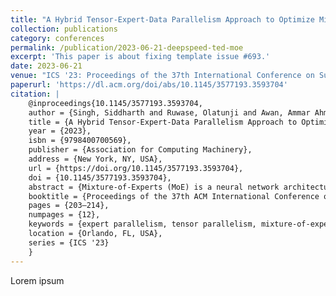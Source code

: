 ```yaml
---
title: "A Hybrid Tensor-Expert-Data Parallelism Approach to Optimize Mixture-of-Experts Training"
collection: publications
category: conferences
permalink: /publication/2023-06-21-deepspeed-ted-moe
excerpt: 'This paper is about fixing template issue #693.'
date: 2023-06-21 
venue: "ICS '23: Proceedings of the 37th International Conference on Supercomputing"
paperurl: 'https://dl.acm.org/doi/abs/10.1145/3577193.3593704'
citation: |
    @inproceedings{10.1145/3577193.3593704,
    author = {Singh, Siddharth and Ruwase, Olatunji and Awan, Ammar Ahmad and Rajbhandari, Samyam and He, Yuxiong and Bhatele, Abhinav},
    title = {A Hybrid Tensor-Expert-Data Parallelism Approach to Optimize Mixture-of-Experts Training},
    year = {2023},
    isbn = {9798400700569},
    publisher = {Association for Computing Machinery},
    address = {New York, NY, USA},
    url = {https://doi.org/10.1145/3577193.3593704},
    doi = {10.1145/3577193.3593704},
    abstract = {Mixture-of-Experts (MoE) is a neural network architecture that adds sparsely activated expert blocks to a base model, increasing the number of parameters without impacting computational costs. However, current distributed deep learning frameworks are limited in their ability to train high-quality MoE models with large base models. In this work, we present DeepSpeed-TED, a novel, three-dimensional, hybrid parallel algorithm that combines data, tensor, and expert parallelism to enable the training of MoE models with 4--8\texttimes{} larger base models than the current state-of-the-art. We also describe memory optimizations in the optimizer step, and communication optimizations that eliminate unnecessary data movement. We implement our approach in DeepSpeed and achieve speedups of 26\% over a baseline (i.e. without our communication optimizations) when training a 40 billion parameter MoE model (6.7 billion base model with 16 experts) on 128 V100 GPUs.},
    booktitle = {Proceedings of the 37th ACM International Conference on Supercomputing},
    pages = {203–214},
    numpages = {12},
    keywords = {expert parallelism, tensor parallelism, mixture-of-experts, parallel deep learning},
    location = {Orlando, FL, USA},
    series = {ICS '23}
    }
---
```


Lorem ipsum
